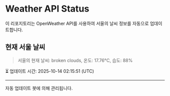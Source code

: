 
# Weather API Status

이 리포지토리는 OpenWeather API를 사용하여 서울의 날씨 정보를 자동으로 업데이트합니다.

## 현재 서울 날씨
> 서울의 현재 날씨: broken clouds, 온도: 17.76°C, 습도: 88%

⏳ 업데이트 시간: 2025-10-14 02:15:51 (UTC)

---
자동 업데이트 봇에 의해 관리됩니다.
